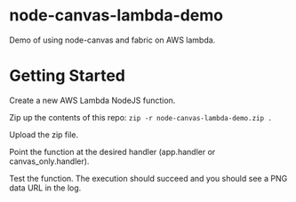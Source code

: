 # node-canvas-lambda-demo
Demo of using node-canvas and fabric on AWS lambda.

# Getting Started

Create a new AWS Lambda NodeJS function.

Zip up the contents of this repo: `zip -r node-canvas-lambda-demo.zip .`

Upload the zip file.

Point the function at the desired handler (app.handler or canvas_only.handler).

Test the function. The execution should succeed and you should see a PNG data URL in the log.



